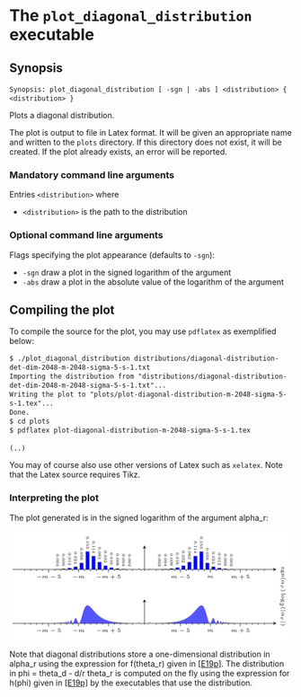 # The <code>plot_diagonal_distribution</code> executable

## Synopsis
```console
Synopsis: plot_diagonal_distribution [ -sgn | -abs ] <distribution> { <distribution> }
```

Plots a diagonal distribution.

The plot is output to file in Latex format. It will be given an appropriate name and written to the <code>plots</code> directory. If this directory does not exist, it will be created. If the plot already exists, an error will be reported.

### Mandatory command line arguments
Entries <code>\<distribution\></code> where
- <code>\<distribution\></code> is the path to the distribution

### Optional command line arguments
Flags specifying the plot appearance (defaults to <code>-sgn</code>):
- <code>-sgn</code> draw a plot in the signed logarithm of the argument
- <code>-abs</code> draw a plot in the absolute value of the logarithm of the argument

## Compiling the plot
To compile the source for the plot, you may use <code>pdflatex</code> as exemplified below:
```console
$ ./plot_diagonal_distribution distributions/diagonal-distribution-det-dim-2048-m-2048-sigma-5-s-1.txt
Importing the distribution from "distributions/diagonal-distribution-det-dim-2048-m-2048-sigma-5-s-1.txt"...
Writing the plot to "plots/plot-diagonal-distribution-m-2048-sigma-5-s-1.tex"...
Done.
$ cd plots
$ pdflatex plot-diagonal-distribution-m-2048-sigma-5-s-1.tex

(..)
```
You may of course also use other versions of Latex such as <code>xelatex</code>. Note that the Latex source requires Tikz.

### Interpreting the plot
The plot generated is in the signed logarithm of the argument alpha_r:

![](./images/plot-diagonal-distribution-m-2048-sigma-5-s-1.png)

Note that diagonal distributions store a one-dimensional distribution in alpha_r using the expression for f(theta_r) given in [[E19p]](https://arxiv.org/pdf/1905.09084.pdf). The distribution in phi = theta_d - d/r theta_r is computed on the fly using the expression for h(phi) given in [[E19p]](https://arxiv.org/pdf/1905.09084.pdf) by the executables that use the distribution.
